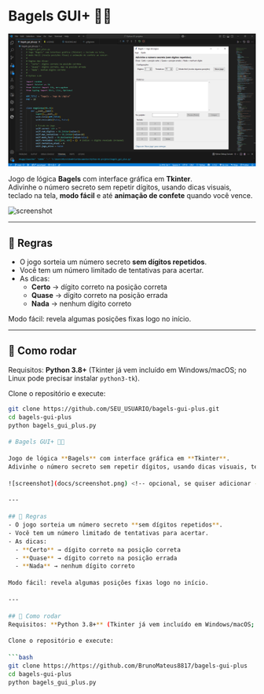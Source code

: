 # Bagels GUI+ 🎲🎉
<p align="center">
  <img src="docs/imagem-bagels_gui_plus.png" alt="Screenshot do Bagels GUI+" width="600">
</p>


Jogo de lógica **Bagels** com interface gráfica em **Tkinter**.  
Adivinhe o número secreto sem repetir dígitos, usando dicas visuais, teclado na tela, **modo fácil** e até **animação de confete** quando você vence.  

![screenshot](docs/screenshot.png) <!-- opcional, se quiser adicionar -->

---

## 📌 Regras
- O jogo sorteia um número secreto **sem dígitos repetidos**.
- Você tem um número limitado de tentativas para acertar.
- As dicas:
  - **Certo** → dígito correto na posição correta  
  - **Quase** → dígito correto na posição errada  
  - **Nada** → nenhum dígito correto  

Modo fácil: revela algumas posições fixas logo no início.

---

## 🚀 Como rodar
Requisitos: **Python 3.8+** (Tkinter já vem incluído em Windows/macOS; no Linux pode precisar instalar `python3-tk`).

Clone o repositório e execute:

```bash
git clone https://github.com/SEU_USUARIO/bagels-gui-plus.git
cd bagels-gui-plus
python bagels_gui_plus.py

# Bagels GUI+ 🎲🎉

Jogo de lógica **Bagels** com interface gráfica em **Tkinter**.  
Adivinhe o número secreto sem repetir dígitos, usando dicas visuais, teclado na tela, **modo fácil** e até **animação de confete** quando você vence.  

![screenshot](docs/screenshot.png) <!-- opcional, se quiser adicionar -->

---

## 📌 Regras
- O jogo sorteia um número secreto **sem dígitos repetidos**.
- Você tem um número limitado de tentativas para acertar.
- As dicas:
  - **Certo** → dígito correto na posição correta  
  - **Quase** → dígito correto na posição errada  
  - **Nada** → nenhum dígito correto  

Modo fácil: revela algumas posições fixas logo no início.

---

## 🚀 Como rodar
Requisitos: **Python 3.8+** (Tkinter já vem incluído em Windows/macOS; no Linux pode precisar instalar `python3-tk`).

Clone o repositório e execute:

```bash
git clone https://https://github.com/BrunoMateus8817/bagels-gui-plus
cd bagels-gui-plus
python bagels_gui_plus.py
